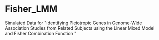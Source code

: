 # Fisher_LMM
Simulated Data for "Identifying Pleiotropic Genes in Genome-Wide Association Studies from Related Subjects using the Linear Mixed Model and Fisher Combination Function "
